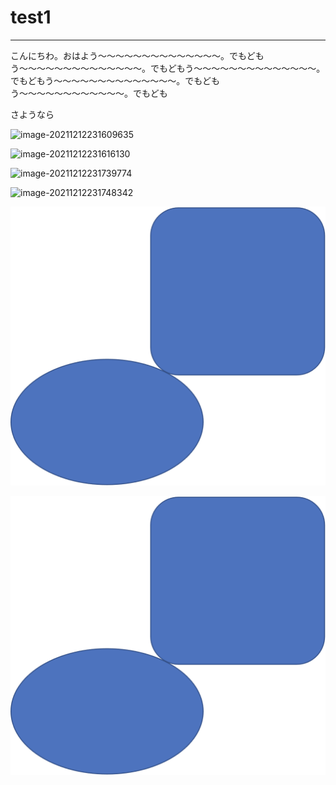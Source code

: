 # test1

---

こんにちわ。おはよう〜〜〜〜〜〜〜〜〜〜〜〜〜〜。でもどもう〜〜〜〜〜〜〜〜〜〜〜〜〜〜。でもどもう〜〜〜〜〜〜〜〜〜〜〜〜〜〜。でもどもう〜〜〜〜〜〜〜〜〜〜〜〜〜〜。でもどもう〜〜〜〜〜〜〜〜〜〜〜〜。でもども

さようなら

![image-20211212231609635](/Users/k_ashigaki/boostnote_test2/image-20211212231609635.png)

![image-20211212231616130](/Users/k_ashigaki/boostnote_test2/image-20211212231616130.png)



![image-20211212231739774](/Users/k_ashigaki/boostnote_test2/README.assets/image-20211212231739774.png)

![image-20211212231748342](/Users/k_ashigaki/boostnote_test2/README.assets/image-20211212231748342.png)

![image-20211212231910578](image-20211212231910578.png)

![image-20211212231916430](image-20211212231916430.png)

